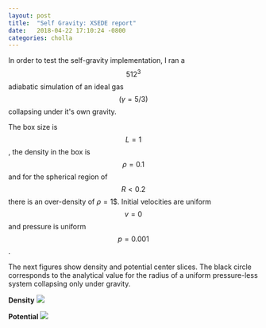 ```yaml
---
layout: post
title:  "Self Gravity: XSEDE report"
date:   2018-04-22 17:10:24 -0800
categories: cholla
---
```


In order to test the self-gravity implementation, I ran a $$512^3$$ adiabatic simulation of an ideal gas $$(\gamma = 5/3)$$ collapsing under it's own gravity.


The box size is $$L=1$$, the density in the box is $$\rho=0.1$$ and for the spherical region of $$R < 0.2 $$ there is an over-density of $\rho=1$$. Initial velocities are uniform $$v=0$$ and pressure is uniform $$p=0.001$$.  


The next figures show density and potential center slices. The black circle corresponds to the analytical value for the radius of a uniform pressure-less system collapsing only under gravity.    

**Density**
<img src="{{ site.url }}assets/images/timelapse_collapse_dens.png">

**Potential**
<img src="{{ site.url }}assets/images/timelapse_collapse_pot.png">
